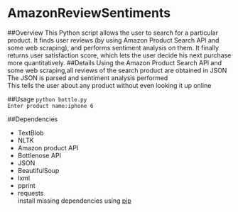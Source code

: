 # AmazonReviewSentiments
##Overview
This Python script allows the user to search for a particular product. It finds user reviews (by using Amazon Product Search API and some web scraping), and performs sentiment analysis on them. It finally returns user satisfaction score, which lets the user decide his next purchase more quantitatively.
##Details
Using the Amazon Product Search API and some web scraping,all reviews of the search product are obtained in JSON</br>
The JSON is parsed and sentiment analysis performed</br>
This tells  the user about any product without even looking it up online 

##Usage
``python bottle.py``</br>
``Enter product name:iphone 6``


##Dependencies
* TextBlob
* NLTK
* Amazon product API
* Bottlenose API
* JSON
* BeautifulSoup
* lxml
* pprint 
* requests</br>
install missing dependencies using [pip](https://pypi.python.org/pypi/pip)
